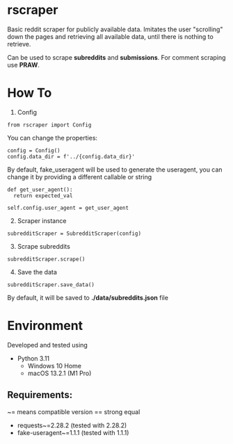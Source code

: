 # rscraper
Basic reddit scraper for publicly available data. Imitates the user "scrolling" down the pages and retrieving all
available data, until there is nothing to retrieve.

Can be used to scrape **subreddits** and **submissions**.
For comment scraping use **PRAW**.

# How To
1. Config
```
from rscraper import Config
```
You can change the properties:
```
config = Config()
config.data_dir = f'../{config.data_dir}'
```
By default, fake_useragent will be used to generate the useragent, you can change it by providing a different callable or string
```
def get_user_agent():
  return expected_val

self.config.user_agent = get_user_agent
```
2. Scraper instance
```
subredditScraper = SubredditScraper(config)
```
3. Scrape subreddits
```
subredditScraper.scrape()
```
4. Save the data
```
subredditScraper.save_data()
```
By default, it will be saved to **./data/subreddits.json** file

# Environment
Developed and tested using 
- Python 3.11 
  - Windows 10 Home
  - macOS 13.2.1 (M1 Pro) 
  
## Requirements:
~= means compatible version
== strong equal

- requests~=2.28.2 (tested with 2.28.2)
- fake-useragent~=1.1.1 (tested with 1.1.1)